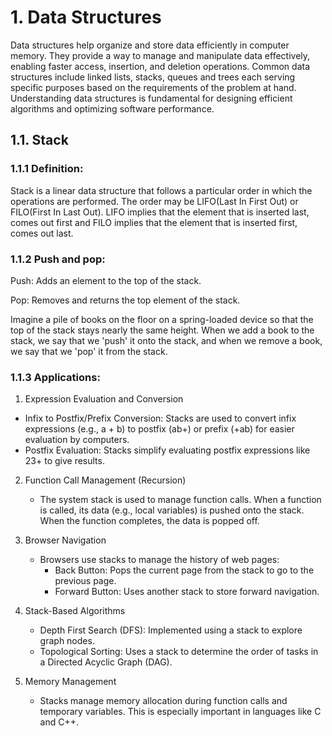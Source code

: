 # 1. Data Structures

Data structures help organize and store data efficiently in computer memory. They provide a way to manage and manipulate data effectively, enabling faster access, insertion, and deletion operations. Common data structures include linked lists, stacks, queues and trees each serving specific purposes based on the requirements of the problem at hand. Understanding data structures is fundamental for designing efficient algorithms and optimizing software performance.

## 1.1. Stack

### 1.1.1 Definition:

Stack is a linear data structure that follows a particular order in which the operations are performed. The order may be LIFO(Last In First Out) or FILO(First In Last Out). LIFO implies that the element that is inserted last, comes out first and FILO implies that the element that is inserted first, comes out last.

### 1.1.2 Push and pop:

Push: Adds an element to the top of the stack.

Pop: Removes and returns the top element of the stack.

Imagine a pile of books on the floor on a spring-loaded device so that the top of the stack stays nearly the same height. When we add a book to the stack, we say that we 'push' it onto the stack, and when we remove a book, we say that we 'pop' it from the stack.

### 1.1.3 Applications:

1. Expression Evaluation and Conversion
   
  - Infix to Postfix/Prefix Conversion: Stacks are used to convert infix expressions (e.g., a + b) to postfix (ab+) or prefix (+ab) for easier evaluation by computers.
  - Postfix Evaluation: Stacks simplify evaluating postfix expressions like 23+ to give results.

2. Function Call Management (Recursion)
   
   - The system stack is used to manage function calls. When a function is called, its data (e.g., local variables) is pushed onto the stack. When the function completes, the data is popped off.
  
3. Browser Navigation
   
   - Browsers use stacks to manage the history of web pages:
     - Back Button: Pops the current page from the stack to go to the previous page.
     - Forward Button: Uses another stack to store forward navigation.

4. Stack-Based Algorithms

   - Depth First Search (DFS): Implemented using a stack to explore graph nodes.
   - Topological Sorting: Uses a stack to determine the order of tasks in a Directed Acyclic Graph (DAG).

5. Memory Management
   
   - Stacks manage memory allocation during function calls and temporary variables. This is especially important in languages like C and C++.